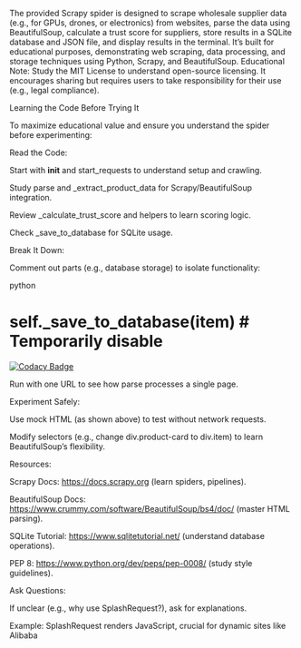 The provided Scrapy spider is designed to scrape wholesale supplier data (e.g., for GPUs, drones, or electronics) from websites, parse the data using BeautifulSoup, calculate a trust score for suppliers, store results in a SQLite database and JSON file, and display results in the terminal. It’s built for educational purposes, demonstrating web scraping, data processing, and storage techniques using Python, Scrapy, and BeautifulSoup.
Educational Note: Study the MIT License to understand open-source licensing. It encourages sharing but requires users to take responsibility for their use (e.g., legal compliance).



Learning the Code Before Trying It

To maximize educational value and ensure you understand the spider before experimenting:

Read the Code:

Start with __init__ and start_requests to understand setup and crawling.



Study parse and _extract_product_data for Scrapy/BeautifulSoup integration.



Review _calculate_trust_score and helpers to learn scoring logic.



Check _save_to_database for SQLite usage.


Break It Down:

Comment out parts (e.g., database storage) to isolate functionality:

python


# self._save_to_database(item)  # Temporarily disable

[![Codacy Badge](https://api.codacy.com/project/badge/Grade/76bd556c181a4e0d8771b4758e205a23)](https://app.codacy.com/gh/Stephenvega2/Wholesale-finder?utm_source=github.com&utm_medium=referral&utm_content=Stephenvega2/Wholesale-finder&utm_campaign=Badge_Grade)


Run with one URL to see how parse processes a single page.


Experiment Safely:

Use mock HTML (as shown above) to test without network requests.



Modify selectors (e.g., change div.product-card to div.item) to learn BeautifulSoup’s flexibility.


Resources:

Scrapy Docs: https://docs.scrapy.org (learn spiders, pipelines).



BeautifulSoup Docs: https://www.crummy.com/software/BeautifulSoup/bs4/doc/ (master HTML parsing).



SQLite Tutorial: https://www.sqlitetutorial.net/ (understand database operations).



PEP 8: https://www.python.org/dev/peps/pep-0008/ (study style guidelines).


Ask Questions:

If unclear (e.g., why use SplashRequest?), ask for explanations.



Example: SplashRequest renders JavaScript, crucial for dynamic sites like Alibaba





